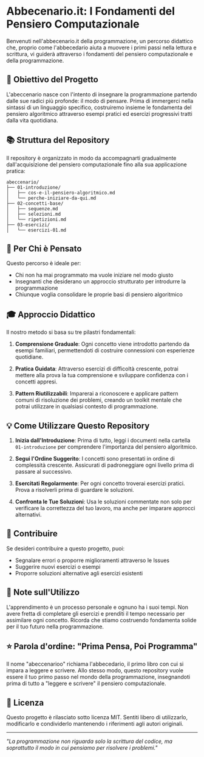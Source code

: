 # Abbecenario.it: I Fondamenti del Pensiero Computazionale

Benvenuti nell'abbecenario.it della programmazione, un percorso didattico che, proprio come l'abbecedario aiuta a muovere i primi passi nella lettura e scrittura, vi guiderà attraverso i fondamenti del pensiero computazionale e della programmazione.

## 🎯 Obiettivo del Progetto

L'abeccenario nasce con l'intento di insegnare la programmazione partendo dalle sue radici più profonde: il modo di pensare. Prima di immergerci nella sintassi di un linguaggio specifico, costruiremo insieme le fondamenta del pensiero algoritmico attraverso esempi pratici ed esercizi progressivi tratti dalla vita quotidiana.

## 📚 Struttura del Repository

Il repository è organizzato in modo da accompagnarti gradualmente dall'acquisizione del pensiero computazionale fino alla sua applicazione pratica:

```
abeccenario/
├── 01-introduzione/
│   ├── cos-e-il-pensiero-algoritmico.md
│   └── perche-iniziare-da-qui.md
├── 02-concetti-base/
│   ├── sequenze.md
│   ├── selezioni.md
│   └── ripetizioni.md
├── 03-esercizi/
│   └── esercizi-01.md 
```

## 🌱 Per Chi è Pensato

Questo percorso è ideale per:
- Chi non ha mai programmato ma vuole iniziare nel modo giusto
- Insegnanti che desiderano un approccio strutturato per introdurre la programmazione
- Chiunque voglia consolidare le proprie basi di pensiero algoritmico

## 🎓 Approccio Didattico

Il nostro metodo si basa su tre pilastri fondamentali:

1. **Comprensione Graduale**: Ogni concetto viene introdotto partendo da esempi familiari, permettendoti di costruire connessioni con esperienze quotidiane.

2. **Pratica Guidata**: Attraverso esercizi di difficoltà crescente, potrai mettere alla prova la tua comprensione e sviluppare confidenza con i concetti appresi.

3. **Pattern Riutilizzabili**: Imparerai a riconoscere e applicare pattern comuni di risoluzione dei problemi, creando un toolkit mentale che potrai utilizzare in qualsiasi contesto di programmazione.

## 💡 Come Utilizzare Questo Repository

1. **Inizia dall'Introduzione**: Prima di tutto, leggi i documenti nella cartella `01-introduzione` per comprendere l'importanza del pensiero algoritmico.

2. **Segui l'Ordine Suggerito**: I concetti sono presentati in ordine di complessità crescente. Assicurati di padroneggiare ogni livello prima di passare al successivo.

3. **Esercitati Regolarmente**: Per ogni concetto troverai esercizi pratici. Prova a risolverli prima di guardare le soluzioni.

4. **Confronta le Tue Soluzioni**: Usa le soluzioni commentate non solo per verificare la correttezza del tuo lavoro, ma anche per imparare approcci alternativi.

## 🤝 Contribuire

Se desideri contribuire a questo progetto, puoi:
- Segnalare errori o proporre miglioramenti attraverso le Issues
- Suggerire nuovi esercizi o esempi
- Proporre soluzioni alternative agli esercizi esistenti

## 📝 Note sull'Utilizzo

L'apprendimento è un processo personale e ognuno ha i suoi tempi. Non avere fretta di completare gli esercizi e prenditi il tempo necessario per assimilare ogni concetto. Ricorda che stiamo costruendo fondamenta solide per il tuo futuro nella programmazione.

## ⭐️ Parola d'ordine: "Prima Pensa, Poi Programma"

Il nome "abeccenarioo" richiama l'abbecedario, il primo libro con cui si impara a leggere e scrivere. Allo stesso modo, questo repository vuole essere il tuo primo passo nel mondo della programmazione, insegnandoti prima di tutto a "leggere e scrivere" il pensiero computazionale.

## 📜 Licenza

Questo progetto è rilasciato sotto licenza MIT. Sentiti libero di utilizzarlo, modificarlo e condividerlo mantenendo i riferimenti agli autori originali.

---

*"La programmazione non riguarda solo la scrittura del codice, ma soprattutto il modo in cui pensiamo per risolvere i problemi."*